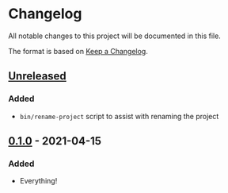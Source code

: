 # Changelog

All notable changes to this project will be documented in this file.

The format is based on [Keep a
Changelog](https://keepachangelog.com/en/1.0.0/).

## [Unreleased]

### Added

- `bin/rename-project` script to assist with renaming the project

## [0.1.0] - 2021-04-15

### Added

- Everything!

[Unreleased]: https://github.com/nickjj/docker-phoenix-example/compare/0.1.0...HEAD
[0.1.0]: https://github.com/nickjj/docker-phoenix-example/releases/tag/0.1.0
